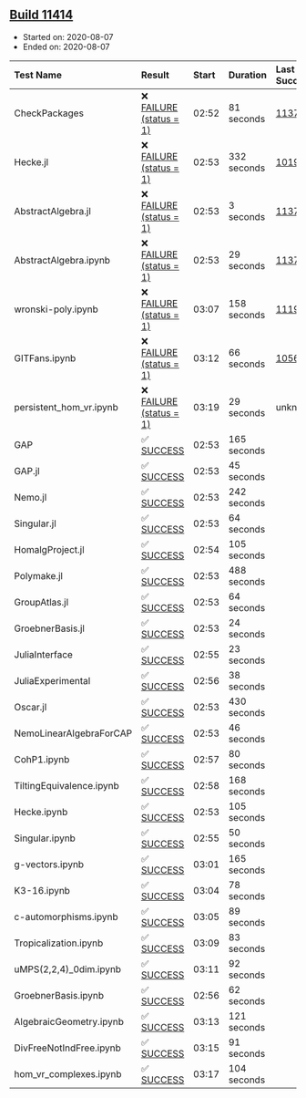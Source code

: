 ## [Build 11414](https://oscarci.mathematik.uni-kl.de/job/oscar/11414/)

* Started on: 2020-08-07
* Ended on: 2020-08-07

| Test Name    | Result | Start | Duration | Last Success | First Failure |
|:-------------|:-------|:------|:---------|:-------------|:--------------|
| CheckPackages | ❌ [FAILURE (status = 1)](https://oscarci.mathematik.uni-kl.de/job/oscar/11414/artifact/logs/build-11414/CheckPackages.log) | 02:52 | 81 seconds | [11376](https://oscarci.mathematik.uni-kl.de/job/oscar/11376/) | [11377](https://oscarci.mathematik.uni-kl.de/job/oscar/11377/) |
| Hecke.jl | ❌ [FAILURE (status = 1)](https://oscarci.mathematik.uni-kl.de/job/oscar/11414/artifact/logs/build-11414/Hecke.jl.log) | 02:53 | 332 seconds | [10197](https://oscarci.mathematik.uni-kl.de/job/oscar/10197/) | [10198](https://oscarci.mathematik.uni-kl.de/job/oscar/10198/) |
| AbstractAlgebra.jl | ❌ [FAILURE (status = 1)](https://oscarci.mathematik.uni-kl.de/job/oscar/11414/artifact/logs/build-11414/AbstractAlgebra.jl.log) | 02:53 | 3 seconds | [11376](https://oscarci.mathematik.uni-kl.de/job/oscar/11376/) | [11377](https://oscarci.mathematik.uni-kl.de/job/oscar/11377/) |
| AbstractAlgebra.ipynb | ❌ [FAILURE (status = 1)](https://oscarci.mathematik.uni-kl.de/job/oscar/11414/artifact/logs/build-11414/AbstractAlgebra.ipynb.log) | 02:53 | 29 seconds | [11376](https://oscarci.mathematik.uni-kl.de/job/oscar/11376/) | [11377](https://oscarci.mathematik.uni-kl.de/job/oscar/11377/) |
| wronski-poly.ipynb | ❌ [FAILURE (status = 1)](https://oscarci.mathematik.uni-kl.de/job/oscar/11414/artifact/logs/build-11414/wronski-poly.ipynb.log) | 03:07 | 158 seconds | [11192](https://oscarci.mathematik.uni-kl.de/job/oscar/11192/) | [11193](https://oscarci.mathematik.uni-kl.de/job/oscar/11193/) |
| GITFans.ipynb | ❌ [FAILURE (status = 1)](https://oscarci.mathematik.uni-kl.de/job/oscar/11414/artifact/logs/build-11414/GITFans.ipynb.log) | 03:12 | 66 seconds | [10566](https://oscarci.mathematik.uni-kl.de/job/oscar/10566/) | [10567](https://oscarci.mathematik.uni-kl.de/job/oscar/10567/) |
| persistent_hom_vr.ipynb | ❌ [FAILURE (status = 1)](https://oscarci.mathematik.uni-kl.de/job/oscar/11414/artifact/logs/build-11414/persistent_hom_vr.ipynb.log) | 03:19 | 29 seconds | unknown | unknown |
| GAP | ✅ [SUCCESS](https://oscarci.mathematik.uni-kl.de/job/oscar/11414/artifact/logs/build-11414/GAP.log) | 02:53 | 165 seconds |  |  |
| GAP.jl | ✅ [SUCCESS](https://oscarci.mathematik.uni-kl.de/job/oscar/11414/artifact/logs/build-11414/GAP.jl.log) | 02:53 | 45 seconds |  |  |
| Nemo.jl | ✅ [SUCCESS](https://oscarci.mathematik.uni-kl.de/job/oscar/11414/artifact/logs/build-11414/Nemo.jl.log) | 02:53 | 242 seconds |  |  |
| Singular.jl | ✅ [SUCCESS](https://oscarci.mathematik.uni-kl.de/job/oscar/11414/artifact/logs/build-11414/Singular.jl.log) | 02:53 | 64 seconds |  |  |
| HomalgProject.jl | ✅ [SUCCESS](https://oscarci.mathematik.uni-kl.de/job/oscar/11414/artifact/logs/build-11414/HomalgProject.jl.log) | 02:54 | 105 seconds |  |  |
| Polymake.jl | ✅ [SUCCESS](https://oscarci.mathematik.uni-kl.de/job/oscar/11414/artifact/logs/build-11414/Polymake.jl.log) | 02:53 | 488 seconds |  |  |
| GroupAtlas.jl | ✅ [SUCCESS](https://oscarci.mathematik.uni-kl.de/job/oscar/11414/artifact/logs/build-11414/GroupAtlas.jl.log) | 02:53 | 64 seconds |  |  |
| GroebnerBasis.jl | ✅ [SUCCESS](https://oscarci.mathematik.uni-kl.de/job/oscar/11414/artifact/logs/build-11414/GroebnerBasis.jl.log) | 02:53 | 24 seconds |  |  |
| JuliaInterface | ✅ [SUCCESS](https://oscarci.mathematik.uni-kl.de/job/oscar/11414/artifact/logs/build-11414/JuliaInterface.log) | 02:55 | 23 seconds |  |  |
| JuliaExperimental | ✅ [SUCCESS](https://oscarci.mathematik.uni-kl.de/job/oscar/11414/artifact/logs/build-11414/JuliaExperimental.log) | 02:56 | 38 seconds |  |  |
| Oscar.jl | ✅ [SUCCESS](https://oscarci.mathematik.uni-kl.de/job/oscar/11414/artifact/logs/build-11414/Oscar.jl.log) | 02:53 | 430 seconds |  |  |
| NemoLinearAlgebraForCAP | ✅ [SUCCESS](https://oscarci.mathematik.uni-kl.de/job/oscar/11414/artifact/logs/build-11414/NemoLinearAlgebraForCAP.log) | 02:53 | 46 seconds |  |  |
| CohP1.ipynb | ✅ [SUCCESS](https://oscarci.mathematik.uni-kl.de/job/oscar/11414/artifact/logs/build-11414/CohP1.ipynb.log) | 02:57 | 80 seconds |  |  |
| TiltingEquivalence.ipynb | ✅ [SUCCESS](https://oscarci.mathematik.uni-kl.de/job/oscar/11414/artifact/logs/build-11414/TiltingEquivalence.ipynb.log) | 02:58 | 168 seconds |  |  |
| Hecke.ipynb | ✅ [SUCCESS](https://oscarci.mathematik.uni-kl.de/job/oscar/11414/artifact/logs/build-11414/Hecke.ipynb.log) | 02:53 | 105 seconds |  |  |
| Singular.ipynb | ✅ [SUCCESS](https://oscarci.mathematik.uni-kl.de/job/oscar/11414/artifact/logs/build-11414/Singular.ipynb.log) | 02:55 | 50 seconds |  |  |
| g-vectors.ipynb | ✅ [SUCCESS](https://oscarci.mathematik.uni-kl.de/job/oscar/11414/artifact/logs/build-11414/g-vectors.ipynb.log) | 03:01 | 165 seconds |  |  |
| K3-16.ipynb | ✅ [SUCCESS](https://oscarci.mathematik.uni-kl.de/job/oscar/11414/artifact/logs/build-11414/K3-16.ipynb.log) | 03:04 | 78 seconds |  |  |
| c-automorphisms.ipynb | ✅ [SUCCESS](https://oscarci.mathematik.uni-kl.de/job/oscar/11414/artifact/logs/build-11414/c-automorphisms.ipynb.log) | 03:05 | 89 seconds |  |  |
| Tropicalization.ipynb | ✅ [SUCCESS](https://oscarci.mathematik.uni-kl.de/job/oscar/11414/artifact/logs/build-11414/Tropicalization.ipynb.log) | 03:09 | 83 seconds |  |  |
| uMPS(2,2,4)_0dim.ipynb | ✅ [SUCCESS](https://oscarci.mathematik.uni-kl.de/job/oscar/11414/artifact/logs/build-11414/uMPS-2-2-4-_0dim.ipynb.log) | 03:11 | 92 seconds |  |  |
| GroebnerBasis.ipynb | ✅ [SUCCESS](https://oscarci.mathematik.uni-kl.de/job/oscar/11414/artifact/logs/build-11414/GroebnerBasis.ipynb.log) | 02:56 | 62 seconds |  |  |
| AlgebraicGeometry.ipynb | ✅ [SUCCESS](https://oscarci.mathematik.uni-kl.de/job/oscar/11414/artifact/logs/build-11414/AlgebraicGeometry.ipynb.log) | 03:13 | 121 seconds |  |  |
| DivFreeNotIndFree.ipynb | ✅ [SUCCESS](https://oscarci.mathematik.uni-kl.de/job/oscar/11414/artifact/logs/build-11414/DivFreeNotIndFree.ipynb.log) | 03:15 | 91 seconds |  |  |
| hom_vr_complexes.ipynb | ✅ [SUCCESS](https://oscarci.mathematik.uni-kl.de/job/oscar/11414/artifact/logs/build-11414/hom_vr_complexes.ipynb.log) | 03:17 | 104 seconds |  |  |
